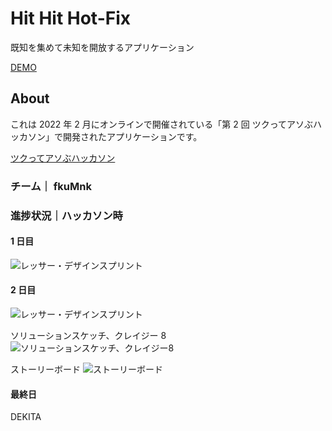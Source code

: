 # Hit Hit Hot-Fix

既知を集めて未知を開放するアプリケーション

[DEMO](https://hithithotfix.web.app)


## About

これは 2022 年 2 月にオンラインで開催されている「第 2 回 ツクってアソぶハッカソン」で開発されたアプリケーションです。

[ツクってアソぶハッカソン](https://tsukuaso.com/)

### チーム｜ fkuMnk

### 進捗状況｜ハッカソン時

#### 1 日目

![レッサー・デザインスプリント](https://pbs.twimg.com/media/FLzpepVacAERT4o?format=jpg&name=large)

#### 2 日目

![レッサー・デザインスプリント](https://lh3.googleusercontent.com/ejmUZ1_oA5juwVc8UienwPD50foUat87IW0aoZwSkkJlhqTW42JqliLGk-ATLX7K-w_W93tmYxe-gkLzifV6GCHbOA5z1xQndM_Xg7uiAjZoTR2SrQi722rDpiozF-gS05JxwnfndvXF_pGoxuy2K-bVB_GBAIcevoCdPi3ZXbVhat-btX11Q4yCu2VzLHArHzUZsiaB6WZziDfhuTOV27u5bd-57W3va68AdGsb9hif8INfCv9EshBazSzJtgm0dbHWllrhl3x7us0fy4R1_d5c_-HHqKHTsO392YlUmR2ecY6yJh-8V0VN0XJeaklq1nAeyyA1YCW_SbYE6u2Kp1CnctC2537kkL7Ax_1hNgbSng2OtYbHJhdqNBxbZlIPsr-hTZNhKKfhvN95XLasmk8qT133V0oa7LhH59CSHuMuOfUn8cEFXrhYSRqFJzQG4GWlhkbGOfVMdwniaBgt0KKEVimNx28C7qfdTmDWDMSbtE_rmf889dgHf4TQpqJXS_OGxsnbt9-kXMRcMsQIz429vx6yuKKcyK_AV01zG94hSXcH9_rcdCpfKPRA-qE7syNsl8-6EhbzOJxrvt_YBNGeAJhtEYg8fGI1M7WDA-KPo-tH7cB5uV48k2b3LADPqfaeRYYkCBoWQe4TExXTZXZE0QgmG6s3jVHzuoBmXStIZbcEaK3OTfPnuXH4BYYLbsWYEbHWBs_uIixQ_9qfH8WyTA=w632-h678-no?authuser=0)

ソリューションスケッチ、クレイジー 8
![ソリューションスケッチ、クレイジー8](https://lh3.googleusercontent.com/hj76XRrluuRJkbYamgluOwbb3AFFpIZnBNvtHjZzLGcYPAY2H4TacPF2VdI1_Kf5dnB7XP5G1NwEHp21Sw9DcsI-2Cqq5n3Hh2QV7n5I4e3-W7gS5MRpMzdp3sUJoeH5hfSoyQSRIvbq8JIZTR3yusZYsE6BJ7y2rDxn-T6WEEzn6A1SMggJBYBGmNDoWrThSOQYsnF5vyk5EhZu7_WFRyTKm9yMOvBCcyD15Qi2uOtU21iKP1FVNf-Huyll3KTUd9A9OdrHJbu0yh_ZvvrxTtPJgeahOdc4w7bltkb2hj4y4PAOzoqfYZKUYj6CI53I6KKXcoZssIY-D7SF1n_0PEJzWhilO2ZMkP__iCy_BmOXyqnpctASqZeQduk1xBy4vGscIh_mzfi4FQ9yUNIGtaYHQgaz36g8UQCeSzrFhFWqWrE8D9Qx86xSycWDbGVysEuS584O8eMLeNMkgudWE-cw2shKdcee9O7_i65c4i3Ww77jRY9zCnPsnusOCrTM0yQ-QcBaP60_LE3tkCr_EA_YGnNSKTbiuPLvRWOWiStSP-XSyBBF_g1sRCqVg5e9IrFBF4KtTsj-k_dkvrpZgVGB8r5E3BDaUYL2ZmaQT1EvLyD0aoNWadYxIm33ctiQ5KXu1lyKJyeQs8sO226QKGsbCyimxZl9M5IFmqgt1rehtnTsYfVMDSXTAfZabn85l8Pzl5KIMQUaQRt-vgyUJakL1g=w920-h654-no?authuser=0)

ストーリーボード ![ストーリーボード](https://lh3.googleusercontent.com/q_OkVyeqaBcg7Vj4Ty_IgSKButy0tRhzuovQxRXm2OjT_k99YnStUtC4xws6iYtnQWLHMVWzFKlYxLjW2bcfRxzvScwkFBF9GpoFjWrjN8c1rf8gJ4NW70kHFDdMzOVkjm4uzh2QK_p_dGVG1KeNQCG2LPtsP5IJcUnd3c11jxsjR1vTLLXdNq7Y8RsCJFLXwlSdCzZoAtMnlQcAdqR6bdpTAyDIeV_3obKxMoLWwsl06nkaEz90j9ssi0LvyIYieFlJo1bbipZds9IF65WUhjkzlMhUv88-wP_rIqhKVRwiIPlcGMGCXl4A5HrSYcbffL6qGc1c4grZn2pDTD5f6GbN9Er0pSUbhp_XkxAif_jKFGsvonJGaFhjHfaFI2Hmeee2XY10SAyGkNwWys9wfLwGiybqSZXbdj-hjEsT9mmWtvgXiuzfk-MKiqE-hqg77bRALE-T8Y9DbtzwkftS690t804sOy7Y3cGpF0Sn9O37GJp9VebWVWAKh9QpRZSfSdK8YZg1sIRh2maPlV_IsWXPYgloCdoIm3JwFo-23UpfT7DrfWgL52lIuzOU0FAKwUl06hcrfIUInLg_mTbWJ2cZq3AwiW-aSUWbDz_ADbf6WBc-6OzKZG84hRRiUMrL7Q04qEe7XrBX9ny7f0W-AqngUbJPqtQPhTXmxdNUQ6jtsuGyOS2wnI8AdjjgrVisWPYq4iXgJM6H4CI5jreXosUP8A=w920-h661-no?authuser=0)

#### 最終日

DEKITA
